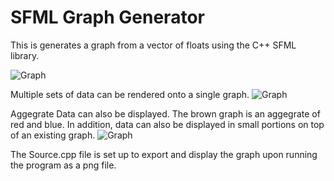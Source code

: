 # SFML Graph Generator
This is generates a graph from a vector of floats using the C++ SFML library. 

![Graph](https://user-images.githubusercontent.com/82299803/158038855-d6ef8142-6162-4c43-abed-392e7ef624d6.png)

Multiple sets of data can be rendered onto a single graph.
![Graph](https://user-images.githubusercontent.com/82299803/158043605-f423fcc4-7394-45d5-a7e0-7820f4ee5c82.png)

Aggegrate Data can also be displayed. The brown graph is an aggegrate of red and blue. In addition, data can also be displayed in small portions on top of an existing graph.
![Graph](https://user-images.githubusercontent.com/82299803/158045852-0bb1ed89-ec8f-4dbe-a75b-8c4a359ac4e7.png)

The Source.cpp file is set up to export and display the graph upon running the program as a png file.
